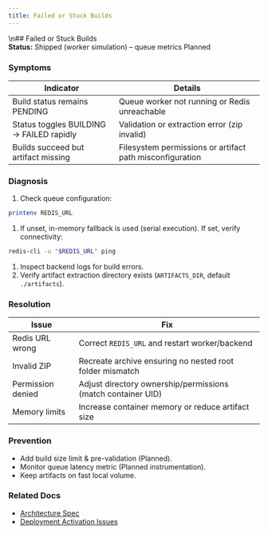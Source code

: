 ```yaml
---
title: Failed or Stuck Builds
---
```


\n## Failed or Stuck Builds  
**Status:** Shipped (worker simulation) – queue metrics Planned

### Symptoms

| Indicator | Details |
|-----------|---------|
| Build status remains PENDING | Queue worker not running or Redis unreachable |
| Status toggles BUILDING → FAILED rapidly | Validation or extraction error (zip invalid) |
| Builds succeed but artifact missing | Filesystem permissions or artifact path misconfiguration |

### Diagnosis

1. Check queue configuration:

```bash
printenv REDIS_URL
```

1. If unset, in-memory fallback is used (serial execution). If set, verify connectivity:

```bash
redis-cli -u "$REDIS_URL" ping
```

1. Inspect backend logs for build errors.
1. Verify artifact extraction directory exists (`ARTIFACTS_DIR`, default `./artifacts`).

### Resolution

| Issue | Fix |
|-------|-----|
| Redis URL wrong | Correct `REDIS_URL` and restart worker/backend |
| Invalid ZIP | Recreate archive ensuring no nested root folder mismatch |
| Permission denied | Adjust directory ownership/permissions (match container UID) |
| Memory limits | Increase container memory or reduce artifact size |

### Prevention

- Add build size limit & pre-validation (Planned).
- Monitor queue latency metric (Planned instrumentation).
- Keep artifacts on fast local volume.

### Related Docs

- [Architecture Spec](../architecture/spec.md)
- [Deployment Activation Issues](deployments-and-activation.md)
